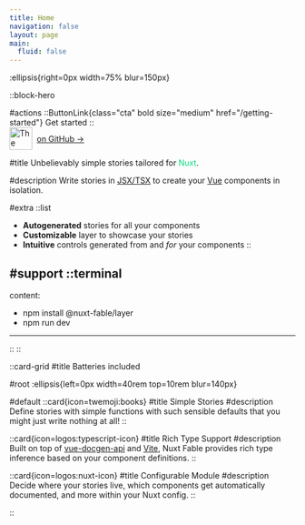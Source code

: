 ```yaml
---
title: Home
navigation: false
layout: page
main:
  fluid: false
---
```


:ellipsis{right=0px width=75% blur=150px}

::block-hero

#actions
::ButtonLink{class="cta" bold size="medium" href="/getting-started"}
  Get started
::
<a href="https://github.com/nicolehollant/nuxt-stories/stargazers" class="secondary" style="display: flex; align-items: center; gap: 0.5rem">
  <img title="Starmie" width="40px" src="/starmie.png" alt="The Pokemon 'Starmie' as a play on 'Star Me'"> 
  <span>on GitHub →</span>
</a>

#title
Unbelievably simple stories tailored for <span style="color: #00DC82">Nuxt</span>.

#description
Write stories in [JSX/TSX](https://vuejs.org/guide/extras/render-function.html#jsx-tsx) to create your [Vue](https://vuejs.org) components in isolation.

#extra
  ::list
  - **Autogenerated** stories for all your components
  - **Customizable** layer to showcase your stories
  - **Intuitive** controls generated from and _for_ your components
  ::

#support
  ::terminal
  ---
  content:
  - npm install @nuxt-fable/layer
  - npm run dev
  ---
  ::
::

::card-grid
#title
Batteries included 

#root
:ellipsis{left=0px width=40rem top=10rem blur=140px}

#default
  ::card{icon=twemoji:books}
  #title
  Simple Stories
  #description
  Define stories with simple functions with such sensible defaults that you might just write nothing at all!
  ::

  ::card{icon=logos:typescript-icon}
  #title
  Rich Type Support
  #description
  Built on top of [vue-docgen-api](https://vue-styleguidist.github.io/docs/Docgen.html#api) and [Vite](https://vitejs.dev/), Nuxt Fable provides rich type inference based on your component definitions.
  ::

  ::card{icon=logos:nuxt-icon}
  #title
  Configurable Module
  #description
  Decide where your stories live, which components get automatically documented, and more within your Nuxt config.
  ::

::

